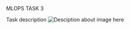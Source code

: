 MLOPS TASK 3

Task description
![Desciption about image here](https://github.com/shyamwin/MLOPS_task3_SS/blob/master/Screenshot%20(235).png)

